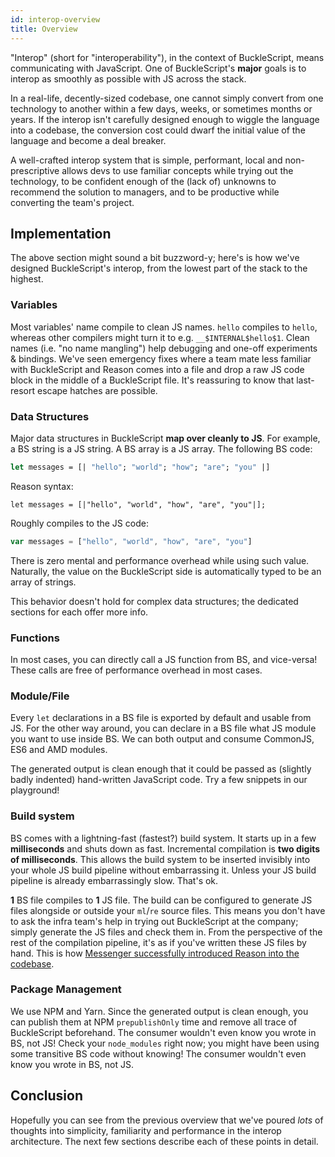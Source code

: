 ```yaml
---
id: interop-overview
title: Overview
---
```


"Interop" (short for "interoperability"), in the context of BuckleScript, means communicating with JavaScript. One of BuckleScript's **major** goals is to interop as smoothly as possible with JS across the stack.

In a real-life, decently-sized codebase, one cannot simply convert from one technology to another within a few days, weeks, or sometimes months or years. If the interop isn't carefully designed enough to wiggle the language into a codebase, the conversion cost could dwarf the initial value of the language and become a deal breaker.

A well-crafted interop system that is simple, performant, local and non-prescriptive allows devs to use familiar concepts while trying out the technology, to be confident enough of the (lack of) unknowns to recommend the solution to managers, and to be productive while converting the team's project.

## Implementation

The above section might sound a bit buzzword-y; here's is how we've designed BuckleScript's interop, from the lowest part of the stack to the highest.

### Variables

Most variables' name compile to clean JS names. `hello` compiles to `hello`, whereas other compilers might turn it to e.g. `__$INTERNAL$hello$1`. Clean names (i.e. "no name mangling") help debugging and one-off experiments & bindings. We've seen emergency fixes where a team mate less familiar with BuckleScript and Reason comes into a file and drop a raw JS code block in the middle of a BuckleScript file. It's reassuring to know that last-resort escape hatches are possible.

### Data Structures

Major data structures in BuckleScript **map over cleanly to JS**. For example, a BS string is a JS string. A BS array is a JS array. The following BS code:

```ocaml
let messages = [| "hello"; "world"; "how"; "are"; "you" |]
```

Reason syntax:

```reason
let messages = [|"hello", "world", "how", "are", "you"|];
```

Roughly compiles to the JS code:

```js
var messages = ["hello", "world", "how", "are", "you"]
```

There is zero mental and performance overhead while using such value. Naturally, the value on the BuckleScript side is automatically typed to be an array of strings.

This behavior doesn't hold for complex data structures; the dedicated sections for each offer more info.

### Functions

In most cases, you can directly call a JS function from BS, and vice-versa! These calls are free of performance overhead in most cases.

### Module/File

Every `let` declarations in a BS file is exported by default and usable from JS. For the other way around, you can declare in a BS file what JS module you want to use inside BS. We can both output and consume CommonJS, ES6 and AMD modules.

The generated output is clean enough that it could be passed as (slightly badly indented) hand-written JavaScript code. Try a few snippets in our playground!

<!-- TODO: add default export explaination >
<!-- TODO: playground link -->

### Build system

BS comes with a lightning-fast (fastest?) build system. It starts up in a few **milliseconds** and shuts down as fast. Incremental compilation is **two digits of milliseconds**. This allows the build system to be inserted invisibly into your whole JS build pipeline without embarrassing it. Unless your JS build pipeline is already embarrassingly slow. That's ok.

**1** BS file compiles to **1** JS file. The build can be configured to generate JS files alongside or outside your `ml`/`re` source files. This means you don't have to ask the infra team's help in trying out BuckleScript at the company; simply generate the JS files and check them in. From the perspective of the rest of the compilation pipeline, it's as if you've written these JS files by hand. This is how [Messenger successfully introduced Reason into the codebase](https://reasonml.github.io/community/blog/#messengercom-now-50-converted-to-reason).

### Package Management

We use NPM and Yarn. Since the generated output is clean enough, you can publish them at NPM `prepublishOnly` time and remove all trace of BuckleScript beforehand. The consumer wouldn't even know you wrote in BS, not JS! Check your `node_modules` right now; you might have been using some transitive BS code without knowing! The consumer wouldn't even know you wrote in BS, not JS.

## Conclusion

Hopefully you can see from the previous overview that we've poured _lots_ of thoughts into simplicity, familiarity and performance in the interop architecture. The next few sections describe each of these points in detail.
